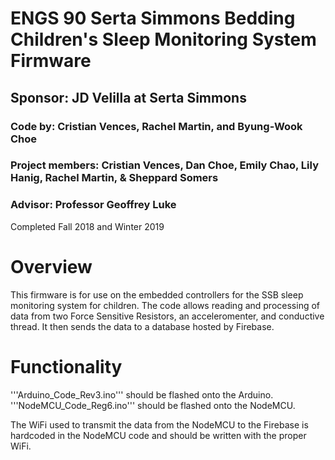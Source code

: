 # ENGS 90 Serta Simmons Bedding Children's Sleep Monitoring System Firmware
## Sponsor: JD Velilla at Serta Simmons
### Code by: Cristian Vences, Rachel Martin, and Byung-Wook Choe
### Project members: Cristian Vences, Dan Choe, Emily Chao, Lily Hanig, Rachel Martin, & Sheppard Somers
### Advisor: Professor Geoffrey Luke
Completed Fall 2018 and Winter 2019

# Overview
This firmware is for use on the embedded controllers for the SSB sleep monitoring system for children. The code allows reading and processing of data from two Force Sensitive Resistors, an acceleromenter, and conductive thread. It then sends the data to a database hosted by Firebase.

# Functionality
'''Arduino_Code_Rev3.ino''' should be flashed onto the Arduino.
'''NodeMCU_Code_Reg6.ino''' should be flashed onto the NodeMCU.

The WiFi used to transmit the data from the NodeMCU to the Firebase is hardcoded in the NodeMCU code and should be written with the proper WiFi.
